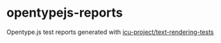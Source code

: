 # opentypejs-reports
Opentype.js test reports generated with [icu-project/text-rendering-tests](https://github.com/unicode-org/text-rendering-tests)
